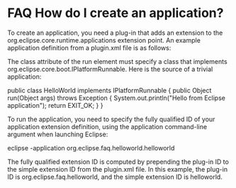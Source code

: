 

FAQ How do I create an application?
===================================

To create an application, you need a plug-in that adds an extension to the org.eclipse.core.runtime.applications extension point. An example application definition from a plugin.xml file is as follows:

   <extension id="helloworld" point="org.eclipse.core.runtime.applications">
      <application>
         <run class="org.eclipse.faq.HelloWorld"/>
      </application>
   </extension>

  
The class attribute of the run element must specify a class that implements org.eclipse.core.boot.IPlatformRunnable. Here is the source of a trivial application:

   public class HelloWorld implements IPlatformRunnable {
      public Object run(Object args) throws Exception {
         System.out.println("Hello from Eclipse application");
         return EXIT_OK;
      }
   }

To run the application, you need to specify the fully qualified ID of your application extension definition, using the application command-line argument when launching Eclipse:

   eclipse -application org.eclipse.faq.helloworld.helloworld

The fully qualified extension ID is computed by prepending the plug-in ID to the simple extension ID from the plugin.xml file. In this example, the plug-in ID is org.eclipse.faq.helloworld, and the simple extension ID is helloworld.

